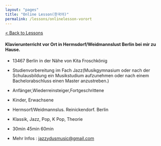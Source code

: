 ```yaml
---
layout: "pages"
title: "Online Lesson(한국어)"
permalink: /lessons/onlinelesson-vorort
---
```

<a href="/lessons">< Back to Lessons</a>

#### Klavierunterricht vor Ort in Hermsdorf/Weidmannslust Berlin bei mir zu Hause.

- 13467 Berlin in der Nähe von Kita Froschkönig

- Studienvorbereitung im Fach Jazz(Musikgymnasium oder nach der Schulausbildung ein Musikstudium aufzunehmen oder nach einem Bachelorabschluss einen Master anzustreben.)

- Anfänger,Wiederreinsteiger,Fortgeschrittene

- Kinder, Erwachsene

- Hermsorf/Weidmannslus. Reinickendorf. Berlin

- Klassik, Jazz, Pop, K Pop, Theorie

- 30min 45min 60min 

- Mehr Infos : jazzydusmusic@gmail.com
